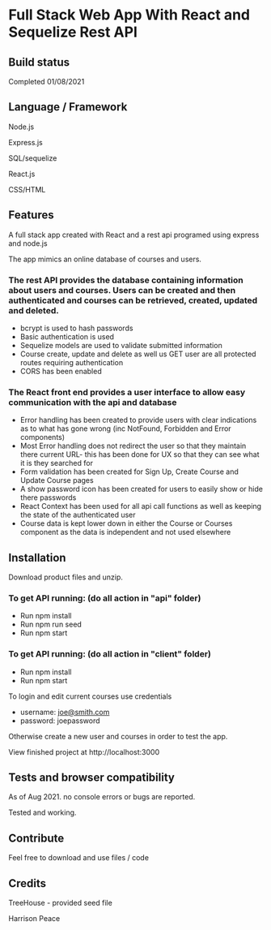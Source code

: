 # Full Stack Web App With React and Sequelize Rest API

## Build status

Completed 01/08/2021

## Language / Framework

Node.js

Express.js

SQL/sequelize

React.js

CSS/HTML

## Features
A full stack app created with React and a rest api programed using express and node.js

The app mimics an online database of courses and users.

### The rest API provides the database containing information about users and courses. Users can be created and then authenticated and courses can be retrieved, created, updated and deleted.

- bcrypt is used to hash passwords
- Basic authentication is used
- Sequelize models are used to validate submitted information
- Course create, update and delete as well us GET user are all protected routes requiring authentication
- CORS has been enabled

### The React front end provides a user interface to allow easy communication with the api and database

- Error handling has been created to provide users with clear indications as to what has gone wrong (inc NotFound, Forbidden and Error components)
- Most Error handling does not redirect the user so that they maintain there current URL- this has been done for UX so that they can see what it is they searched for
- Form validation has been created for Sign Up, Create Course and Update Course pages
- A show password icon has been created for users to easily show or hide there passwords
- React Context has been used for all api call functions as well as keeping the state of the authenticated user
- Course data is kept lower down in either the Course or Courses component as the data is independent and not used elsewhere

## Installation

Download product files and unzip.

### To get API running: (do all action in "api" folder)
- Run npm install 
- Run npm run seed 
- Run npm start

### To get API running: (do all action in "client" folder)
- Run npm install 
- Run npm start

To login and edit current courses use credentials
- username: joe@smith.com
- password: joepassword

Otherwise create a new user and courses in order to test the app.

View finished project at http://localhost:3000

## Tests and browser compatibility

As of Aug 2021. no console errors or bugs are reported.

Tested and working.

## Contribute
Feel free to download and use files / code 

## Credits
TreeHouse - provided seed file

Harrison Peace
